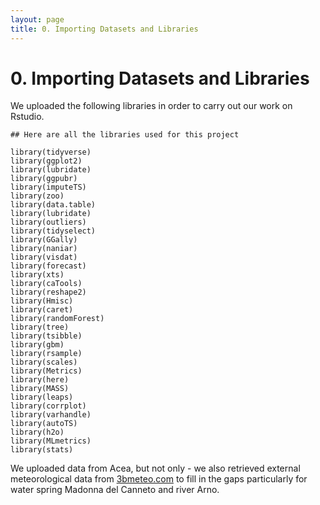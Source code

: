 ```yaml
---
layout: page
title: 0. Importing Datasets and Libraries
---
```


# 0. Importing Datasets and Libraries


We uploaded the following libraries in order to carry out our work on Rstudio. 


```
## Here are all the libraries used for this project 

library(tidyverse)
library(ggplot2)
library(lubridate)
library(ggpubr)
library(imputeTS)
library(zoo)
library(data.table)
library(lubridate)
library(outliers)
library(tidyselect)
library(GGally)
library(naniar)
library(visdat)
library(forecast)
library(xts)
library(caTools)
library(reshape2)
library(Hmisc)
library(caret) 
library(randomForest)
library(tree)
library(tsibble)
library(gbm)
library(rsample)
library(scales)
library(Metrics)
library(here)
library(MASS)
library(leaps)
library(corrplot)
library(varhandle)
library(autoTS)
library(h2o)
library(MLmetrics)
library(stats)

```

We uploaded data from Acea, but not only - we also retrieved external meteorological data from [3bmeteo.com](https://www.3bmeteo.com/meteo/ora/storico) to fill in the gaps particularly for water spring Madonna del Canneto and river Arno.
